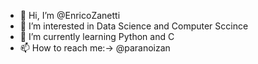 - 👋 Hi, I’m @EnricoZanetti
- 👀 I’m interested in Data Science and Computer Sccince
- 🌱 I’m currently learning Python and C
- 📫 How to reach me:-> @paranoizan

<!---
EnricoZanetti/EnricoZanetti is a ✨ special ✨ repository because its `README.md` (this file) appears on your GitHub profile.
You can click the Preview link to take a look at your changes.
--->

